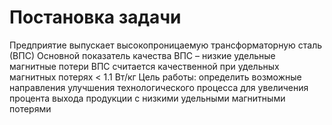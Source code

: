 # Постановка задачи
Предприятие выпускает высокопроницаемую трансформаторную сталь (ВПС)
Основной показатель качества ВПС – низкие удельные магнитные потери
ВПС считается качественной при удельных магнитных потерях < 1.1 Вт/кг
Цель работы: определить возможные направления улучшения технологического процесса для увеличения процента выхода продукции с низкими удельными магнитными потерями
